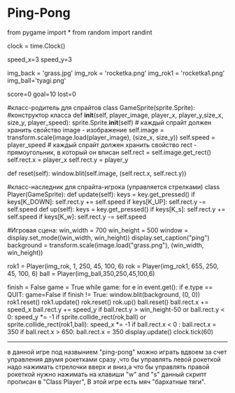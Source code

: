 # Ping-Pong
from pygame import *
from random import randint

clock = time.Clock()

speed_x=3
speed_y=3

img_back = 'grass.jpg'
img_rok = 'rocketka.png'
img_rok1 = 'rocketka1.png'
img_ball='tyagi.png'

score=0
goal=10
lost=0

#класс-родитель для спрайтов
class GameSprite(sprite.Sprite):
   #конструктор класса
   def __init__(self, player_image, player_x, player_y,size_x, size_y, player_speed):
       sprite.Sprite.__init__(self)
       # каждый спрайт должен хранить свойство image - изображение
       self.image = transform.scale(image.load(player_image), (size_x, size_y))
       self.speed = player_speed
       # каждый спрайт должен хранить свойство rect - прямоугольник, в который он вписан
       self.rect = self.image.get_rect()
       self.rect.x = player_x
       self.rect.y = player_y


   def reset(self):
       window.blit(self.image, (self.rect.x, self.rect.y))

    
#класс-наследник для спрайта-игрока (управляется стрелками)
class Player(GameSprite):
    def update(self):
        keys = key.get_pressed()
        if keys[K_DOWN]:
            self.rect.y += self.speed
        if keys[K_UP]:
            self.rect.y -= self.speed
    def up(self):
        keys = key.get_pressed()
        if keys[K_s]:
            self.rect.y += self.speed
        if keys[K_w]:
            self.rect.y -= self.speed


#Игровая сцена:
win_width = 700
win_height = 500
window = display.set_mode((win_width, win_height))
display.set_caption("ping")
background = transform.scale(image.load("grass.png"), (win_width, win_height))

rok1 = Player(img_rok, 1, 250, 45, 100, 6)
rok = Player(img_rok1, 655, 250, 45, 100, 6)
ball = Player(img_ball,350,250,45,100,6)


finish = False
game = True
while game:
    for e in event.get():
        if e.type == QUIT:
            game=False
    if finish != True:
        window.blit(background, (0, 0))
        rok1.reset()
        rok1.update()
        rok.reset()
        rok.up()
        ball.reset()
        ball.rect.x += speed_x
        ball.rect.y += speed_y
        if ball.rect.y > win_height-50 or ball.rect.y < 0:
            speed_y *= -1
        if sprite.collide_rect(rok,ball) or sprite.collide_rect(rok1,ball):
            speed_x *= -1
        if ball.rect.x < 0 :
            ball.rect.x = 350
        if ball.rect.x > 650:
            ball.rect.x = 350
    display.update()
    clock.tick(60)

____________________________________________________________________________________________________________________
в данной игре под назвынием "ping-pong" можно играть вдвоем за счет управления двумя рокетками сразу ,что бы управлять левой рокеткой надо нажимать стрелочки вверх и вниз,а что бы управлять правой рокеткой нужно нажимать на клавиши "w" and "s" данный скрипт прописан в "Class Player", В этой игре есть мяч "бархатные тяги". 
